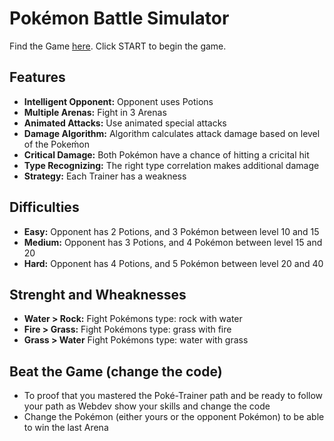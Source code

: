 
# Pokémon Battle Simulator
Find the Game [here](https://ironhack-labs-pr1m0x.github.io/game-pokemon/). Click START to begin the game.
## Features
* **Intelligent Opponent:** Opponent uses Potions
* **Multiple Arenas:** Fight in 3 Arenas
* **Animated Attacks:** Use animated special attacks
* **Damage Algorithm:** Algorithm calculates attack damage based on level of the Pokeḿon
* **Critical Damage:** Both Pokémon have a chance of hitting a cricital hit
* **Type Recognizing:** The right type correlation makes additional damage
* **Strategy:** Each Trainer has a weakness


## Difficulties
* **Easy:** Opponent has 2 Potions, and 3 Pokémon between level 10 and 15
* **Medium:** Opponent has 3 Potions, and 4 Pokémon between level 15 and 20
* **Hard:** Opponent has 4 Potions, and 5 Pokémon between level 20 and 40

## Strenght and Wheaknesses
* **Water > Rock:** Fight Pokémons type: rock with water
* **Fire > Grass:** Fight Pokémons type: grass with fire
* **Grass > Water** Fight Pokémons type: water with grass

## Beat the Game (change the code)
* To proof that you mastered the Poké-Trainer path and be ready to follow your path as Webdev show your skills and change the code
* Change the Pokémon (either yours or the opponent Pokémon) to be able to win the last Arena